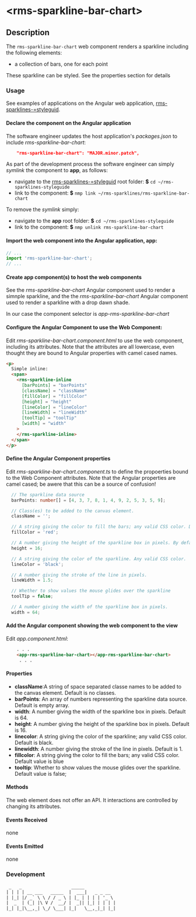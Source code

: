 &lt;rms-sparkline-bar-chart&gt;
====

Description
----
The `rms-sparkline-bar-chart` web component renders a sparkline including the following elements:
* a collection of bars, one for each point

These sparkline can be styled. See the properties section for details


### Usage
See examples of applications on the Angular web application, [rms-sparklines-=styleguid](https://github.com/RodrigoMattosoSilveira/rms-sparklines-styleguide).


#### Declare the component on the Angular application
The software engineer updates the host application's _packages.json_ to include _rms-sparkline-bar-chart_:

````json
    "rms-sparkline-bar-chart": "MAJOR.minor.patch",
````

As part of the development process the software engineer can simply _symlink_ the component to **app**, as follows:
* navigate to the [rms-sparklines-=styleguid](https://github.com/RodrigoMattosoSilveira/rms-sparklines-styleguide) root folder: **$** `cd ~/rms-sparklines-styleguide`
* link to the component: **$** `nmp link ~/rms-sparklines/rms-sparkline-bar-chart`

To remove the _symlink_ simply:
* navigate to the **app** root folder: **$** `cd ~/rms-sparklines-styleguide`
* link to the component: **$** `nmp unlink rms-sparkline-bar-chart`

#### Import the web component into the Angular application, **app**:
```typescript
// ...
import 'rms-sparkline-bar-chart';
// ...
````

#### Create **app** component(s) to host the web components
See the _rms-sparkline-bar-chart_ Angular component used to render a simnple sparkline, and the the _rms-sparkline-bar-chart_ Angular component used to render a sparkline with a drop dawn shade.

In our case the component selector is _app-rms-sparkline-bar-chart_

#### Configure the Angular Component to use the Web Component:
Edit _rms-sparkline-bar-chart.component.html_ to use the web component, including its attributes. Note that the attributes are all lowercase, even thought they are bound to Angular properties with camel cased names.

````html
<p>
  Simple inline:
  <span>
    <rms-sparkline-inline
      [barPoints] = "barPoints"
      [className] = "className"
      [fillColor] = "fillColor"
      [height] = "height"
      [lineColor] = "lineColor"
      [lineWidth] = "lineWidth"
      [toolTip] = "toolTip"
      [width] = "width"
    >
    </rms-sparkline-inline>
  </span>
</p>

````

#### Define the Angular Component properties
Edit _rms-sparkline-bar-chart.component.ts_ to define the propoerties bound to the Web Component attributes. Note that the Angular properties are camel cased; be awere that this can be a source of confusion!
````typescript
  // The sparkline data source
  barPoints: number[] = [4, 3, 7, 8, 1, 4, 9, 2, 5, 3, 5, 9];

  // Class(es) to be added to the canvas element.
  className = '';

  // A string giving the color to fill the bars; any valid CSS color. Default is red
  fillColor = 'red';

  // A number giving the height of the sparkline box in pixels. By default, uses the height of the Canvas element.
  height = 16;

  // A string giving the color of the sparkline. Any valid CSS color.
  lineColor = 'black';

  // A number giving the stroke of the line in pixels.
  lineWidth = 1.5;

  // Whether to show values the mouse glides over the sparkline
  toolTip = false;

  // A number giving the width of the sparkline box in pixels.
  width = 64;
````

#### Add the Angular component showing the web component to the view
Edit _app.component.html_:

```html
    . . .
    <app-rms-sparkline-bar-chart></app-rms-sparkline-bar-chart>
     . . .
```

#### Properties
* **className**:A string of space separated classe names to be added to the canvas element. Default is no classes.
* **barPoints**: An array of numbers representing the sparkline data source. Default is empty array.
* **width**: A number giving the width of the sparkline box in pixels. Default is 64.
* **height**: A number giving the height of the sparkline box in pixels. Default is 16.
* **linecolor**: A string giving the color of the sparkline; any valid CSS color. Default is black.
* **linewidth**: A number giving the stroke of the line in pixels. Default is 1.
* **fillcolor**: A string giving the color to fill the bars; any valid CSS color. Default value is blue
* **tooltip**: Whether to show values the mouse glides over the sparkline. Default value is false;

#### Methods
The web element does not offer an API. It interactions are controlled by changing its attributes.

#### Events Received
none

#### Events Emitted
none

### Development
   
````html
 _   _                   _____            
| | | | __ ___   _____  |  ___|   _ _ __  
| |_| |/ _` \ \ / / _ \ | |_ | | | | '_ \ 
|  _  | (_| |\ V /  __/ |  _|| |_| | | | |
|_| |_|\__,_| \_/ \___| |_|   \__,_|_| |_|                                      
````